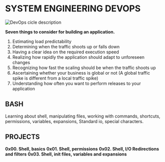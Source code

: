 # SYSTEM ENGINEERING DEVOPS
![DevOps cicle description](https://github.com/anversa-pro/holberton-system_engineering-devops/blob/fe8dbbaa85d81066544dbbbedc85f57a69cf6ce5/imgfiles/DevOps.png=250x)

**Seven things to consider for building an application.**
 1.  Estimating load predictability
 2.  Determining when the traffic shoots up or falls down
 3.  Having a clear idea on the required execution speed
 4.  Realizing how rapidly the application should adapt to unforeseen changes
 5.  Recognizing how fast the scaling should be when the traffic shoots up
 6.  Ascertaining whether your business is global or not (A global traffic spike is different from a local traffic spike)
 7.  Understanding how often you want to perform releases to your application

## BASH
Learning  about shell, manipulating files, working with commands, shortcuts, permissions, variables, expansions, Standard io, special characters.

## PROJECTS
**0x00. Shell, basics**
**0x01. Shell, permissions**
**0x02. Shell, I/O Redirections and filters**
**0x03. Shell, init files, variables and expansions**
